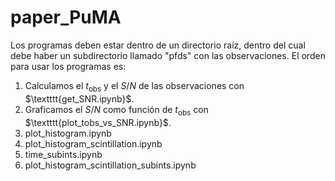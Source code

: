 # paper_PuMA

Los programas deben estar dentro de un directorio raíz, dentro del cual debe haber un subdirectorio llamado "pfds" con las observaciones. El orden para usar los programas es:
1. Calculamos el $t_\mathrm{obs}$ y el $S/N$ de las observaciones con $\textttt{get_SNR.ipynb}$.
2. Graficamos el $S/N$ como función de $t_\mathrm{obs}$ con $\textttt{plot_tobs_vs_SNR.ipynb}$.
3. plot_histogram.ipynb
4. plot_histogram_scintillation.ipynb
5. time_subints.ipynb
6. plot_histogram_scintillation_subints.ipynb

